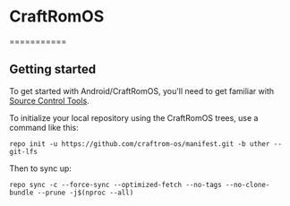 # CraftRomOS
===========

Getting started
---------------

To get started with Android/CraftRomOS, you'll need to get familiar with [Source Control Tools](https://source.android.com/setup/develop).

To initialize your local repository using the CraftRomOS trees, use a command like this:
```
repo init -u https://github.com/craftrom-os/manifest.git -b uther --git-lfs
```
Then to sync up:
```
repo sync -c --force-sync --optimized-fetch --no-tags --no-clone-bundle --prune -j$(nproc --all)
```
